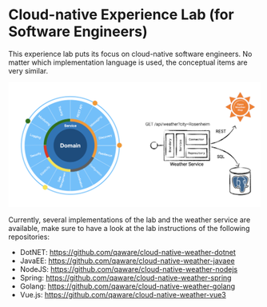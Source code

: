 # Cloud-native Experience Lab (for Software Engineers)

This experience lab puts its focus on cloud-native software engineers. No matter which implementation language is used, the conceptual items are very similar.

![Weather Service Architecture](architecture.png)

Currently, several implementations of the lab and the weather service are available, make sure to have a look at the
lab instructions of the following repositories:

- DotNET: https://github.com/qaware/cloud-native-weather-dotnet
- JavaEE: https://github.com/qaware/cloud-native-weather-javaee
- NodeJS: https://github.com/qaware/cloud-native-weather-nodejs
- Spring: https://github.com/qaware/cloud-native-weather-spring
- Golang: https://github.com/qaware/cloud-native-weather-golang
- Vue.js: https://github.com/qaware/cloud-native-weather-vue3
